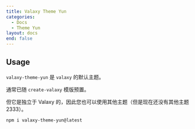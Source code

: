 ```yaml
---
title: Valaxy Theme Yun
categories:
  - Docs
  - Theme Yun
layout: docs
end: false
---
```


## Usage

`valaxy-theme-yun` 是 `valaxy` 的默认主题。

通常已随 `create-valaxy` 模版预置。

但它是独立于 Valaxy 的，因此您也可以使用其他主题（但是现在还没有其他主题 2333）。

```bash
npm i valaxy-theme-yun@latest
```
